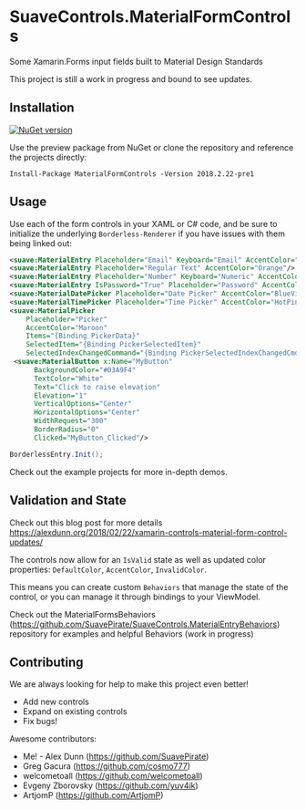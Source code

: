 # SuaveControls.MaterialFormControls
Some Xamarin.Forms input fields built to Material Design Standards

This project is still a work in progress and bound to see updates.

## Installation
[![NuGet version](https://badge.fury.io/nu/MaterialFormControls.svg)](https://badge.fury.io/nu/MaterialFormControls)

Use the preview package from NuGet or clone the repository and reference the projects directly:

```
Install-Package MaterialFormControls -Version 2018.2.22-pre1
```

## Usage

Use each of the form controls in your XAML or C# code, and be sure to initialize the underlying `Borderless-Renderer` if you have issues with them being linked out:


``` xml
<suave:MaterialEntry Placeholder="Email" Keyboard="Email" AccentColor="Green"/>
<suave:MaterialEntry Placeholder="Regular Text" AccentColor="Orange"/>
<suave:MaterialEntry Placeholder="Number" Keyboard="Numeric" AccentColor="Red"/>
<suave:MaterialEntry IsPassword="True" Placeholder="Password" AccentColor="Blue"/>
<suave:MaterialDatePicker Placeholder="Date Picker" AccentColor="BlueViolet"/>
<suave:MaterialTimePicker Placeholder="Time Picker" AccentColor="HotPink" />
<suave:MaterialPicker 
    Placeholder="Picker"
    AccentColor="Maroon"
    Items="{Binding PickerData}"
    SelectedItem="{Binding PickerSelectedItem}"
    SelectedIndexChangedCommand="{Binding PickerSelectedIndexChangedCmd}" />
 <suave:MaterialButton x:Name="MyButton" 
      BackgroundColor="#03A9F4" 
      TextColor="White" 
      Text="Click to raise elevation" 
      Elevation="1" 
      VerticalOptions="Center" 
      HorizontalOptions="Center"
      WidthRequest="300"
      BorderRadius="0"
      Clicked="MyButton_Clicked"/>
```

``` csharp
BorderlessEntry.Init();
```

Check out the example projects for more in-depth demos.

## Validation and State

Check out this blog post for more details https://alexdunn.org/2018/02/22/xamarin-controls-material-form-control-updates/

The controls now allow for an `IsValid` state as well as updated color properties: `DefaultColor`, `AccentColor`, `InvalidColor`.

This means you can create custom `Behaviors` that manage the state of the control, or you can manage it through bindings to your ViewModel.

Check out the MaterialFormsBehaviors (https://github.com/SuavePirate/SuaveControls.MaterialEntryBehaviors) repository for examples and helpful Behaviors (work in progress)

## Contributing

We are always looking for help to make this project even better!
- Add new controls
- Expand on existing controls
- Fix bugs!

Awesome contributors:
- Me! - Alex Dunn (https://github.com/SuavePirate)
- Greg Gacura (https://github.com/cosmo777)
- welcometoall (https://github.com/welcometoall)
- Evgeny Zborovsky (https://github.com/yuv4ik)
- ArtjomP (https://github.com/ArtjomP)
